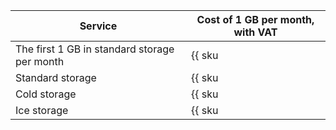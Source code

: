 | Service | Cost of 1 GB per month, with VAT |
| --- | --- |
| The first 1 GB in standard storage per month | {{ sku|RUB|storage.bucket.used_space.standard|month|string }} |
| Standard storage | {{ sku|RUB|storage.bucket.used_space.standard|pricingRate.720|month|string }} |
| Cold storage | {{ sku|RUB|storage.bucket.used_space.cold|month|string }} |
| Ice storage | {{ sku|RUB|storage.bucket.used_space.ice|month|string }} |